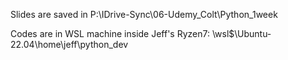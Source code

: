 Slides are saved in 
    P:\IDrive-Sync\06-Udemy_Colt\Python_1week

Codes are in WSL machine inside Jeff's Ryzen7:
  \\wsl$\Ubuntu-22.04\home\jeff\python_dev
